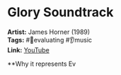 # Glory Soundtrack

**Artist:** James Horner (1989)  
**Tags:** #💸evaluating #👂music  
**Link:** [YouTube](https://youtu.be/rknaqXhyYNw)

**Why it represents Ev